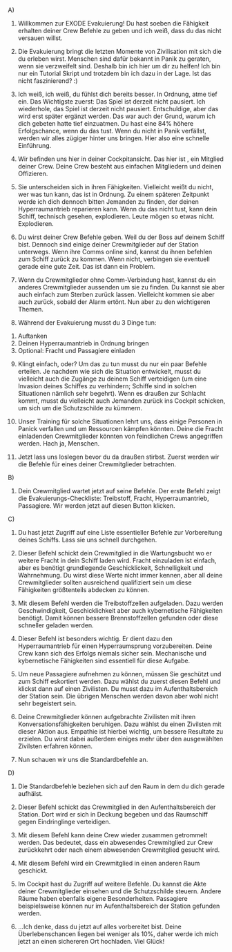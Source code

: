 A)
1) Willkommen zur EXODE Evakuierung!
Du hast soeben die Fähigkeit erhalten deiner Crew Befehle zu geben und ich weiß, dass du das nicht versauen willst.

2) Die Evakuierung bringt die letzten Momente von Zivilisation mit sich die du erleben wirst. Menschen sind dafür bekannt in Panik zu geraten, wenn sie verzweifelt sind.
Deshalb bin ich hier um dir zu helfen!
Ich bin nur ein Tutorial Skript und trotzdem bin ich dazu in der Lage. Ist das nicht faszinierend? :)

3) Ich weiß, ich weiß, du fühlst dich bereits besser. In Ordnung, atme tief ein.
Das Wichtigste zuerst: Das Spiel ist derzeit nicht pausiert. Ich wiederhole, das Spiel ist derzeit nicht pausiert.
Entschuldige, aber das wird erst später ergänzt werden. Das war auch der Grund, warum ich dich gebeten hatte tief einzuatmen. Du hast eine 84% höhere Erfolgschance, wenn du das tust.
Wenn du nicht in Panik verfällst, werden wir alles zügiger hinter uns bringen. Hier also eine schnelle Einführung.

4) Wir befinden uns hier in deiner Cockpitansicht. Das hier ist <Insert Name Here>, ein Mitglied deiner Crew. Deine Crew besteht aus einfachen Mitgliedern und deinen Offizieren.

5) Sie unterscheiden sich in ihren Fähigkeiten. Vielleicht weißt du nicht, wer was tun kann, das ist in Ordnung.
Zu einem späteren Zeitpunkt werde ich dich dennoch bitten Jemanden zu finden, der deinen Hyperraumantrieb reparieren kann.
Wenn du das nicht tust, kann dein Schiff, technisch gesehen, explodieren.
Leute mögen so etwas nicht. Explodieren.

6) Du wirst deiner Crew Befehle geben. Weil du der Boss auf deinem Schiff bist.
Dennoch sind einige deiner Crewmitglieder auf der Station unterwegs. Wenn ihre Comms online sind, kannst du ihnen befehlen zum Schiff zurück zu kommen. Wenn nicht, verbingen sie eventuell gerade eine gute Zeit. Das ist dann ein Problem.

7) Wenn du Crewmitglieder ohne Comm-Verbindung hast, kannst du ein anderes Crewmitglieder aussenden um sie zu finden.
Du kannst sie aber auch einfach zum Sterben zurück lassen. Vielleicht kommen sie aber auch zurück, sobald der Alarm ertönt.
Nun aber zu den wichtigeren Themen.

8) Während der Evakuierung musst du 3 Dinge tun:
1. Auftanken
2. Deinen Hyperraumantrieb in Ordnung bringen
3. Optional: Fracht und Passagiere einladen

9) Klingt einfach, oder?
Um das zu tun musst du nur ein paar Befehle erteilen.
Je nachdem wie sich die Situation entwickelt, musst du vielleicht auch die Zugänge zu deinem Schiff verteidigen (um eine Invasion deines Schiffes zu verhindern; Schiffe sind in solchen Situationen nämlich sehr begehrt).
Wenn es draußen zur Schlacht kommt, musst du vielleicht auch Jemanden zurück ins Cockpit schicken, um sich um die Schutzschilde zu kümmern.

10) Unser Training für solche Situationen lehrt uns, dass einige Personen in Panick verfallen und um Ressourcen kämpfen könnten.
Deine die Fracht einladenden Crewmitglieder könnten von feindlichen Crews angegriffen werden.
Hach ja, Menschen.

11) Jetzt lass uns loslegen bevor du da draußen stirbst.
Zuerst werden wir die Befehle für eines deiner Crewmitglieder betrachten.

B)
1) Dein Crewmitglied wartet jetzt auf seine Befehle.
Der erste Befehl zeigt die Evakuierungs-Checkliste: Treibstoff, Fracht, Hyperraumantrieb, Passagiere.
Wir werden jetzt auf diesen Button klicken.

C)
1) Du hast jetzt Zugriff auf eine Liste essentieller Befehle zur Vorbereitung deines Schiffs. Lass sie uns schnell durchgehen.

2) Dieser Befehl schickt dein Crewmitglied in die Wartungsbucht wo er weitere Fracht in dein Schiff laden wird.
Fracht einzuladen ist einfach, aber es benötigt grundlegende Geschicklickeit, Schnelligkeit und Wahrnehmung.
Du wirst diese Werte nicht immer kennen, aber all deine Crewmitglieder sollten ausreichend qualifiziert sein um diese Fähigkeiten größtenteils abdecken zu können.

3) Mit diesem Befehl werden die Treibstoffzellen aufgeladen.
Dazu werden Geschwindigkeit, Geschicklichkeit aber auch kybernetische Fähigkeiten benötigt. Damit können bessere Brennstoffzellen gefunden oder diese schneller geladen werden.

4) Dieser Befehl ist besonders wichtig. Er dient dazu den Hyperraumantrieb für einen Hyperraumsprung vorzubereiten.
Deine Crew kann sich des Erfolgs niemals sicher sein. Mechanische und kybernetische Fähigkeiten sind essentiell für diese Aufgabe.

5) Um neue Passagiere aufnehmen zu können, müssen Sie geschützt und zum Schiff eskortiert werden.
Dazu wählst du zuerst diesen Befehl und klickst dann auf einen Zivilisten.
Du musst dazu im Aufenthaltsbereich der Station sein. Die übrigen Menschen werden davon aber wohl nicht sehr begeistert sein.

6) Deine Crewmitglieder können aufgebrachte Zivilisten mit ihren Konversationsfähigkeiten beruhigen. Dazu wählst du einen Zivilsten mit dieser Aktion aus.
Empathie ist hierbei wichtig, um bessere Resultate zu erzielen.
Du wirst dabei außerdem einiges mehr über den ausgewählten Zivilsten erfahren können.

7) Nun schauen wir uns die Standardbefehle an.

D)
1) Die Standardbefehle beziehen sich auf den Raum in dem du dich gerade aufhälst.

2) Dieser Befehl schickt das Crewmitglied in den Aufenthaltsbereich der Station. Dort wird er sich in Deckung begeben und das Raumschiff gegen Eindringlinge verteidigen.

3) Mit diesem Befehl kann deine Crew wieder zusammen getrommelt werden.
Das bedeutet, dass ein abwesendes Crewmitglied zur Crew zurückkehrt oder nach einem abwesenden Crewmitglied gesucht wird.

4) Mit diesem Befehl wird ein Crewmitglied in einen anderen Raum geschickt.

5) Im Cockpit hast du Zugriff auf weitere Befehle. Du kannst die Akte deiner Crewmitglieder einsehen und die Schutzschilde steuern.
Andere Räume haben ebenfalls eigene Besonderheiten. Passagiere beispielsweise können nur im Aufenthaltsbereich der Station gefunden werden.

6) ...Ich denke, dass du jetzt auf alles vorbereitet bist.
Deine Überlebenschancen liegen bei weniger als 10%, daher werde ich mich jetzt an einen sichereren Ort hochladen.
Viel Glück!
